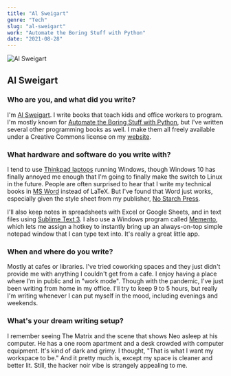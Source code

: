 ```yaml
---
title: "Al Sweigart"
genre: "Tech"
slug: "al-sweigart"
work: "Automate the Boring Stuff with Python"
date: "2021-08-28"
---
```


![Al Sweigart](/interview-photos/al-sweigart.jpg)

## Al Sweigart

### Who are you, and what did you write?

I'm [Al Sweigart](https://alsweigart.com/). I write books that teach kids and office workers to program. I'm mostly known for [Automate the Boring Stuff with Python](https://automatetheboringstuff.com/), but I've written several other programming books as well. I make them all freely available under a Creative Commons license on my [website](https://inventwithpython.com).

### What hardware and software do you write with?

I tend to use [Thinkpad laptops](https://en.wikipedia.org/wiki/ThinkPad) running Windows, though Windows 10 has finally annoyed me enough that I'm going to finally make the switch to Linux in the future. People are often surprised to hear that I write my technical books in [MS Word]((https://en.wikipedia.org/wiki/Microsoft_Word)) instead of LaTeX. But I've found that Word just works, especially given the style sheet from my publisher, [No Starch Press](https://nostarch.com/).

I'll also keep notes in spreadsheets with Excel or Google Sheets, and in text files using [Sublime Text 3](https://www.sublimetext.com/3). I also use a Windows program called [Memento](https://www.microsoft.com/en-us/p/memento/9nblggh09k4f#activetab=pivot:overviewtab), which lets me assign a hotkey to instantly bring up an always-on-top simple notepad window that I can type text into. It's really a great little app.

### When and where do you write?

Mostly at cafes or libraries. I've tried coworking spaces and they just didn't provide me with anything I couldn't get from a cafe. I enjoy having a place where I'm in public and in "work mode". Though with the pandemic, I've just been writing from home in my office. I'll try to keep 9 to 5 hours, but really I'm writing whenever I can put myself in the mood, including evenings and weekends.

### What's your dream writing setup?

I remember seeing The Matrix and the scene that shows Neo asleep at his computer. He has a one room apartment and a desk crowded with computer equipment. It's kind of dark and grimy. I thought, "That is what I want my workspace to be." And it pretty much is, except my space is cleaner and better lit. Still, the hacker noir vibe is strangely appealing to me.